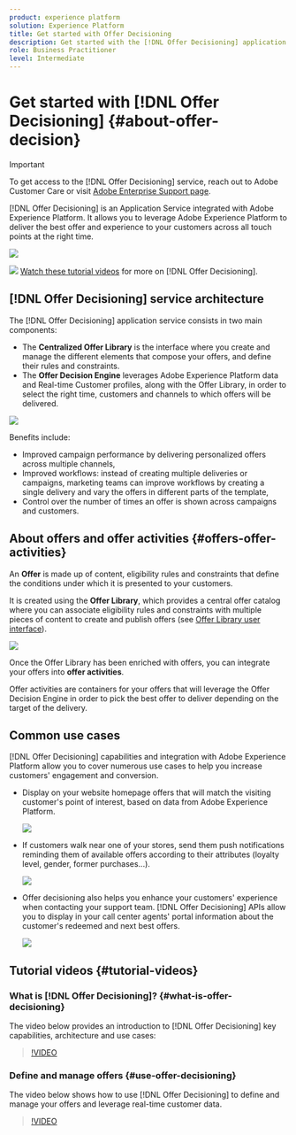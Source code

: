```yaml
---
product: experience platform
solution: Experience Platform
title: Get started with Offer Decisioning
description: Get started with the [!DNL Offer Decisioning] application service. Learn more about its architecture, offers and offer activites, as well as common use cases it allows you to perform.
role: Business Practitioner
level: Intermediate
---
```


# Get started with [!DNL Offer Decisioning] {#about-offer-decision}

>[!IMPORTANT]
>
>To get access to the [!DNL Offer Decisioning] service, reach out to Adobe Customer Care or visit [Adobe Enterprise Support page](https://experienceleague.adobe.com/?support-solution=Experience+Platform#support).

[!DNL Offer Decisioning] is an Application Service integrated with Adobe Experience Platform. It allows you to leverage Adobe Experience Platform to deliver the best offer and experience to your customers across all touch points at the right time.

![](../assets/offer-diagram.png) 

![](../assets/do-not-localize/how-to-video.png) [Watch these tutorial videos](#tutorial-videos) for more on [!DNL Offer Decisioning].

## [!DNL Offer Decisioning] service architecture

The [!DNL Offer Decisioning] application service consists in two main components:

* The **Centralized Offer Library** is the interface where you create and manage the different elements that compose your offers, and define their rules and constraints.
* The **Offer Decision Engine** leverages Adobe Experience Platform data and Real-time Customer profiles, along with the Offer Library, in order to select the right time, customers and channels to which offers will be delivered.

![](../assets/architecture.png) 

Benefits include:

* Improved campaign performance by delivering personalized offers across multiple channels,
* Improved workflows: instead of creating multiple deliveries or campaigns, marketing teams can improve workflows by creating a single delivery and vary the offers in different parts of the template,
* Control over the number of times an offer is shown across campaigns and customers.

## About offers and offer activities {#offers-offer-activities}

An **Offer** is made up of content, eligibility rules and constraints that define the conditions under which it is presented to your customers.

It is created using the **Offer Library**, which provides a central offer catalog where you can associate eligibility rules and constraints with multiple pieces of content to create and publish offers (see [Offer Library user interface](../get-started/user-interface.md)).

![](../assets/offer_structure.png) 

Once the Offer Library has been enriched with offers, you can integrate your offers into **offer activities**.

Offer activities are containers for your offers that will leverage the Offer Decision Engine in order to pick the best offer to deliver depending on the target of the delivery.

## Common use cases

[!DNL Offer Decisioning] capabilities and integration with Adobe Experience Platform allow you to cover numerous use cases to help you increase customers' engagement and conversion.

* Display on your website homepage offers that will match the visiting customer's point of interest, based on data from Adobe Experience Platform.

    ![](../assets/website.png) 

* If customers walk near one of your stores, send them push notifications reminding them of available offers according to their attributes (loyalty level, gender, former purchases...).

    ![](../assets/push_sample.png) 

* Offer decisioning also helps you enhance your customers' experience when contacting your support team. [!DNL Offer Decisioning] APIs allow you to display in your call center agents' portal information about the customer's redeemed and next best offers.

    ![](../assets/call-center.png) 

## Tutorial videos {#tutorial-videos}

### What is [!DNL Offer Decisioning]? {#what-is-offer-decisioning}

The video below provides an introduction to [!DNL Offer Decisioning] key capabilities, architecture and use cases:

>[!VIDEO](https://video.tv.adobe.com/v/326961?quality=12&learn=on)

### Define and manage offers {#use-offer-decisioning}

The video below shows how to use [!DNL Offer Decisioning] to define and manage your offers and leverage real-time customer data.

>[!VIDEO](https://video.tv.adobe.com/v/326841?quality=12&learn=on)
